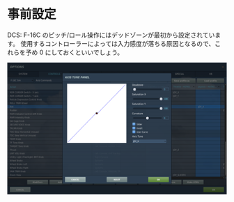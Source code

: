 # 事前設定

DCS: F-16C のピッチ/ロール操作にはデッドゾーンが最初から設定されています。
使用するコントローラーによっては入力感度が落ちる原因となるので、これらを予め 0 にしておくといいでしょう。

![ss49_axis_deadzone](images/ss49_axis_deadzone.png)
